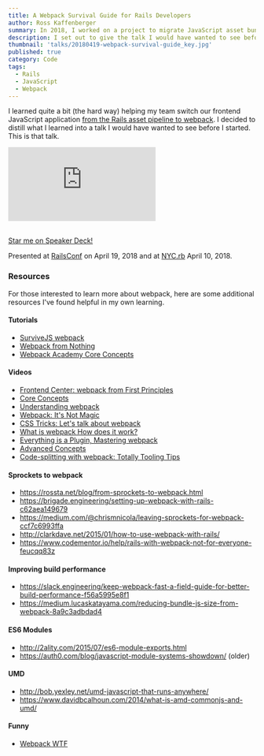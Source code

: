 ```yaml
---
title: A Webpack Survival Guide for Rails Developers
author: Ross Kaffenberger
summary: In 2018, I worked on a project to migrate JavaScript asset bundling over from the Rails asset pipeline over to webpack alongside the Webpacker gem. This talk captures some of the mistakes we made, how we fixed them, and highlights general lessons to help Rails developers understand how webpack works and how it differs from its predecessor.
description: I set out to give the talk I would have wanted to see before making the switch from Sprockets to Webpacker in a large Rails application. This talk captures some of the mistakes we made, how we fixed them, and highlights general lessons to help Rails developers understand how webpack works and how it differs from its predecessor. RailsConf, Pittsburgh PA, April 2018.
thumbnail: 'talks/20180419-webpack-survival-guide_key.jpg'
published: true
category: Code
tags:
  - Rails
  - JavaScript
  - Webpack
---
```


I learned quite a bit (the hard way) helping my team switch our frontend JavaScript application [from the Rails asset pipeline to webpack](/blog/from-sprockets-to-webpack.html). I decided to distill what I learned into a talk I would have wanted to see before I started. This is that talk.

<div class="video-container">
  <iframe src="https://www.youtube.com/embed/fKOq5_2qj54" frameborder="0" allowfullscreen></iframe>
</div>

<br />

<script async class="speakerdeck-embed" data-id="5037cb0f063b425989d5287327d274e7" data-ratio="1.77777777777778" src="//speakerdeck.com/assets/embed.js"></script>

[Star me on Speaker Deck!](https://speakerdeck.com/rossta/a-webpack-survival-guide-for-rails-developers)

Presented at [RailsConf](https://railsconf.com/program/sessions#session-549) on April 19, 2018 and at [NYC.rb](https://www.meetup.com/NYC-rb/events/ztpmfpyxgbnb/) April 10, 2018.

### Resources

For those interested to learn more about webpack, here are some additional resources I've found helpful in my own learning.

#### Tutorials

- [SurviveJS webpack](https://survivejs.com/webpack)
- [Webpack from Nothing](https://what-problem-does-it-solve.com/webpack)
- [Webpack Academy Core Concepts](https://webpack.academy/courses/104961)

#### Videos

- [Frontend Center: webpack from First Principles](https://www.youtube.com/watch?v=WQue1AN93YU)
- [Core Concepts](https://www.youtube.com/watch?v=AZPYL30ozCY)
- [Understanding webpack](https://www.youtube.com/watch?v=bm7RlNEcQM0)
- [Webpack: It's Not Magic](https://www.youtube.com/watch?v=U_G7j-DnQCE)
- [CSS Tricks: Let's talk about webpack](https://css-tricks.com/video-screencasts/lets-talk-webpack/)
- [What is webpack How does it work?](https://www.youtube.com/watch?v=GU-2T7k9NfI)
- [Everything is a Plugin, Mastering webpack](https://www.youtube.com/watch?v=4tQiJaFzuJ8)
- [Advanced Concepts](https://www.youtube.com/watch?v=MzVFrIAwwS8)
- [Code-splitting with webpack: Totally Tooling Tips](https://www.youtube.com/watch?v=QH94CXVv3UE)

#### Sprockets to webpack

- https://rossta.net/blog/from-sprockets-to-webpack.html
- https://brigade.engineering/setting-up-webpack-with-rails-c62aea149679
- https://medium.com/@chrismnicola/leaving-sprockets-for-webpack-ccf7c6993ffa
- http://clarkdave.net/2015/01/how-to-use-webpack-with-rails/
- https://www.codementor.io/help/rails-with-webpack-not-for-everyone-feucqq83z

#### Improving build performance

- https://slack.engineering/keep-webpack-fast-a-field-guide-for-better-build-performance-f56a5995e8f1
- https://medium.lucaskatayama.com/reducing-bundle-js-size-from-webpack-8a9c3adbdad4

#### ES6 Modules

- http://2ality.com/2015/07/es6-module-exports.html
- https://auth0.com/blog/javascript-module-systems-showdown/ (older)

#### UMD

- http://bob.yexley.net/umd-javascript-that-runs-anywhere/
- https://www.davidbcalhoun.com/2014/what-is-amd-commonjs-and-umd/

#### Funny

- [Webpack WTF](https://webpack.wtf)
